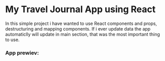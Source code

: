 # My Travel Journal App using React

In this simple project i have wanted to use React components and props, destructuring and mapping components. If i ever update data the app automaticlly will update in main section, that was the most important thing to use.

### App prewiev:
[](https://github.com/jakubfronczyk/my-travel-journal/blob/main/src/images/app-preview.png)